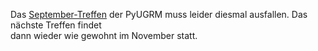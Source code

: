 <!-- 
.. title: PyUGRM Treffen im September 2014
.. slug: pyugrm-treffen-im-september-2014
.. date: 2014/09/12 09:00:00
.. tags: 
.. link: 
.. description: Das Treffen der PyUGRM am 18. September 2014 entfällt
.. type: text
-->

Das [September-Treffen][termin] der PyUGRM muss leider diesmal ausfallen. Das nächste Treffen findet  
dann wieder wie gewohnt im November statt.

[termin]: http://pyugrm.de/stories/termine-der-python-user-group-rhein-main/#september-2014

